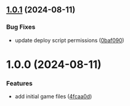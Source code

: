 ## [1.0.1](https://github.com/ollyrowe/2048/compare/v1.0.0...v1.0.1) (2024-08-11)


### Bug Fixes

* update deploy script permissions ([0baf090](https://github.com/ollyrowe/2048/commit/0baf090608c4c401eaf225f3e82cfc09ce653884))

# 1.0.0 (2024-08-11)


### Features

* add initial game files ([4fcaa0d](https://github.com/ollyrowe/2048/commit/4fcaa0d88fd85084e20124b472d69d57a26c360f))
